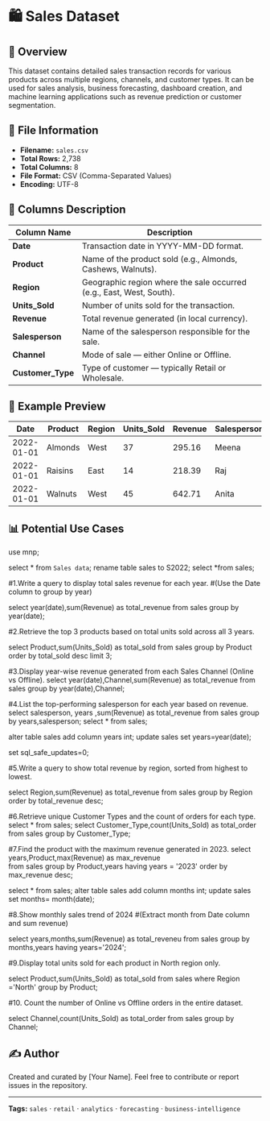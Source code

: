 # 🛍️ Sales Dataset

## 📘 Overview

This dataset contains detailed sales transaction records for various products across multiple regions, channels, and customer types. It can be used for sales analysis, business forecasting, dashboard creation, and machine learning applications such as revenue prediction or customer segmentation.

## 📂 File Information

* **Filename:** `sales.csv`
* **Total Rows:** 2,738
* **Total Columns:** 8
* **File Format:** CSV (Comma-Separated Values)
* **Encoding:** UTF-8

## 🧩 Columns Description

| Column Name       | Description                                                          |
| ----------------- | -------------------------------------------------------------------- |
| **Date**          | Transaction date in YYYY-MM-DD format.                               |
| **Product**       | Name of the product sold (e.g., Almonds, Cashews, Walnuts).          |
| **Region**        | Geographic region where the sale occurred (e.g., East, West, South). |
| **Units_Sold**    | Number of units sold for the transaction.                            |
| **Revenue**       | Total revenue generated (in local currency).                         |
| **Salesperson**   | Name of the salesperson responsible for the sale.                    |
| **Channel**       | Mode of sale — either Online or Offline.                             |
| **Customer_Type** | Type of customer — typically Retail or Wholesale.                    |

## 🧠 Example Preview

| Date       | Product | Region | Units_Sold | Revenue | Salesperson | Channel | Customer_Type |
| ---------- | ------- | ------ | ---------- | ------- | ----------- | ------- | ------------- |
| 2022-01-01 | Almonds | West   | 37         | 295.16  | Meena       | Online  | Retail        |
| 2022-01-01 | Raisins | East   | 14         | 218.39  | Raj         | Online  | Wholesale     |
| 2022-01-01 | Walnuts | West   | 45         | 642.71  | Anita       | Online  | Retail        |


## 📊 Potential Use Cases

use mnp;        

select * from `Sales data`;
rename table sales to S2022;
select *from sales;

#1.Write a query to display total sales revenue for each year.
#(Use the Date column to group by year)

select year(date),sum(Revenue) as total_revenue
from sales
group by year(date);

#2.Retrieve the top 3 products based on total units sold across all 3 years.

select Product,sum(Units_Sold) as total_sold 
from sales
group by Product 
order by  total_sold desc
limit 3;

#3.Display year-wise revenue generated from each Sales Channel (Online vs Offline).
select year(date),Channel,sum(Revenue) as total_revenue
from sales
group by year(date),Channel;

#4.List the top-performing salesperson for each year based on revenue.
select salesperson, years ,sum(Revenue) as total_revenue
from sales
group by years,salesperson;
select * from sales;

alter table sales add column years int;
update sales
set years=year(date);

set sql_safe_updates=0;

#5.Write a query to show total revenue by region, sorted from highest to lowest.

select Region,sum(Revenue) as total_revenue 
from sales 
group by Region 
order by total_revenue desc;

#6.Retrieve unique Customer Types and the count of orders for each type.
select * from sales;
select Customer_Type,count(Units_Sold) as total_order 
from sales 
group by Customer_Type;

#7.Find the product with the maximum revenue generated in 2023.
select years,Product,max(Revenue) as max_revenue  
from sales 
group by Product,years
having years = '2023'
order by max_revenue desc;

select * from sales;
alter table sales add column months int;
update sales
set months= month(date);


#8.Show monthly sales trend of 2024
#(Extract month from Date column and sum revenue)

select years,months,sum(Revenue) as total_reveneu
from sales 
group by months,years
having years='2024';

#9.Display total units sold for each product in North region only.

select Product,sum(Units_Sold) as total_sold
from sales 
where Region ='North'
group by Product;

#10. Count the number of Online vs Offline orders in the entire dataset.

select Channel,count(Units_Sold) as total_order 
from sales
group by Channel;




## ✍️ Author

Created and curated by [Your Name].
Feel free to contribute or report issues in the repository.

---

**Tags:** `sales` · `retail` · `analytics` · `forecasting` · `business-intelligence`
